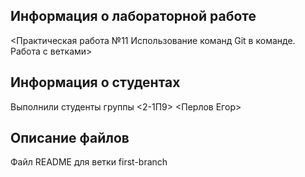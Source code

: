﻿## Информация о лабораторной работе

<Практическая работа №11
Использование команд Git в команде. Работа с ветками>
## Информация о студентах

Выполнили студенты группы <2-1П9>
<Перлов Егор>

## Описание файлов

Файл README для ветки first-branch
